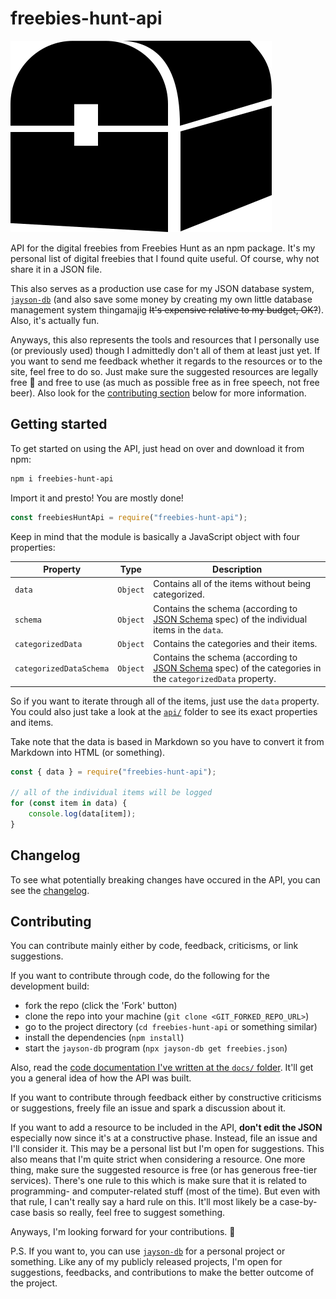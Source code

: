 # freebies-hunt-api
![Freebies Hunt logo](./docs/assets/freebies-hunt-logo.svg)

API for the digital freebies from Freebies Hunt as an npm package. It's my personal list of digital freebies that I found quite useful. Of course, why not share it in a JSON file. 

This also serves as a production use case for my JSON database system, [`jayson-db`](https://github.com/foo-dogsquared/jayson-db) (and also save some money by creating my own little database management system thingamajig ~~It's expensive relative to my budget, OK?~~). Also, it's actually fun.

Anyways, this also represents the tools and resources that I personally use (or previously used) though I admittedly don't all of them at least just yet. If you want to send me feedback whether it regards to the resources or to the site, feel free to do so. Just make sure the suggested resources are legally free 👀 and free to use (as much as possible free as in free speech, not free beer). Also look for the [contributing section](#contributing) below for more information.

## Getting started
To get started on using the API, just head on over and download it from npm:

```sh
npm i freebies-hunt-api
```

Import it and presto! You are mostly done!

```js
const freebiesHuntApi = require("freebies-hunt-api");
```

Keep in mind that the module is basically a JavaScript object with four properties:

Property | Type | Description
--- | --- | --- |
`data` | `Object` | Contains all of the items without being categorized.
`schema` | `Object` | Contains the schema (according to [JSON Schema](http://json-schema.org/) spec) of the individual items in the `data`.
`categorizedData` | `Object` | Contains the categories and their items.
`categorizedDataSchema` | `Object` | Contains the schema (according to [JSON Schema](http://json-schema.org/) spec) of the categories in the `categorizedData` property.

So if you want to iterate through all of the items, just use the `data` property. You could also just take a look at the [`api/`](./api/) folder to see its exact properties and items.

Take note that the data is based in Markdown so you have to convert it from Markdown into HTML (or something).

```js
const { data } = require("freebies-hunt-api");

// all of the individual items will be logged
for (const item in data) {
    console.log(data[item]);
}
```

## Changelog
To see what potentially breaking changes have occured in the API, you can see the [changelog](./docs/CHANGELOG.md).

## Contributing
You can contribute mainly either by code, feedback, criticisms, or link suggestions. 

If you want to contribute through code, do the following for the development build:

- fork the repo (click the 'Fork' button)
- clone the repo into your machine (`git clone <GIT_FORKED_REPO_URL>`)
- go to the project directory (`cd freebies-hunt-api` or something similar)
- install the dependencies (`npm install`)
- start the `jayson-db` program (`npx jayson-db get freebies.json`)

Also, read the [code documentation I've written at the `docs/` folder](./docs/getting-started.md). It'll get you a general idea of how the API was built.

If you want to contribute through feedback either by constructive criticisms or suggestions, freely file an issue and spark a discussion about it.

If you want to add a resource to be included in the API, **don't edit the JSON** especially now since it's at a constructive phase. Instead, file an issue and I'll consider it. This may be a personal list but I'm open for suggestions. This also means that I'm quite strict when considering a resource. One more thing, make sure the suggested resource is free (or has generous free-tier services). There's one rule to this which is make sure that it is related to programming- and computer-related stuff (most of the time). But even with that rule, I can't really say a hard rule on this. It'll most likely be a case-by-case basis so really, feel free to suggest something.

Anyways, I'm looking forward for your contributions. 🙂

P.S. If you want to, you can use [`jayson-db`](https://github.com/foo-dogsquared/jayson-db) for a personal project or something. Like any of my publicly released projects, I'm open for suggestions, feedbacks, and contributions to make the better outcome of the project.
